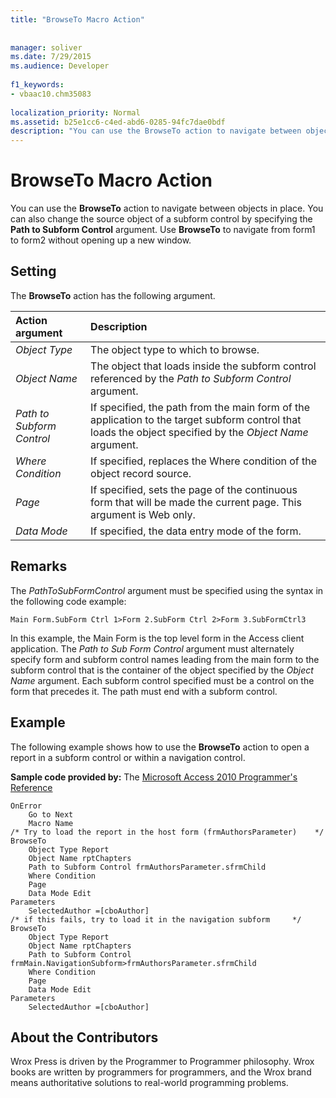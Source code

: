 ```yaml
---
title: "BrowseTo Macro Action"
  
  
manager: soliver
ms.date: 7/29/2015
ms.audience: Developer
 
f1_keywords:
- vbaac10.chm35083
  
localization_priority: Normal
ms.assetid: b25e1cc6-c4ed-abd6-0285-94fc7dae0bdf
description: "You can use the BrowseTo action to navigate between objects in place. You can also change the source object of a subform control by specifying the Path to Subform Control argument. Use BrowseTo to navigate from form1 to form2 without opening up a new window."
---
```


# BrowseTo Macro Action

You can use the **BrowseTo** action to navigate between objects in place. You can also change the source object of a subform control by specifying the **Path to Subform Control** argument. Use **BrowseTo** to navigate from form1 to form2 without opening up a new window. 
  
## Setting

The **BrowseTo** action has the following argument. 
  
|**Action argument**|**Description**|
|:-----|:-----|
| _Object Type_ <br/> |The object type to which to browse.  <br/> |
| _Object Name_ <br/> |The object that loads inside the subform control referenced by the  _Path to Subform Control_ argument.  <br/> |
| _Path to Subform Control_ <br/> |If specified, the path from the main form of the application to the target subform control that loads the object specified by the  _Object Name_ argument.  <br/> |
| _Where Condition_ <br/> |If specified, replaces the Where condition of the object record source.  <br/> |
| _Page_ <br/> |If specified, sets the page of the continuous form that will be made the current page. This argument is Web only.  <br/> |
| _Data Mode_ <br/> |If specified, the data entry mode of the form.  <br/> |
   
## Remarks

The  _PathToSubFormControl_ argument must be specified using the syntax in the following code example: 
  
```
Main Form.SubForm Ctrl 1>Form 2.SubForm Ctrl 2>Form 3.SubFormCtrl3
```

In this example, the Main Form is the top level form in the Access client application. The  _Path to Sub Form Control_ argument must alternately specify form and subform control names leading from the main form to the subform control that is the container of the object specified by the  _Object Name_ argument. Each subform control specified must be a control on the form that precedes it. The path must end with a subform control. 
  
## Example

The following example shows how to use the **BrowseTo** action to open a report in a subform control or within a navigation control. 
  
 **Sample code provided by:** The [Microsoft Access 2010 Programmer's Reference](http://www.wrox.com/WileyCDA/WroxTitle/Access-2010-Programmer-s-Reference.productCd-0470591668.mdl)
  
```
OnError
    Go to Next
    Macro Name
/* Try to load the report in the host form (frmAuthorsParameter)    */
BrowseTo
    Object Type Report
    Object Name rptChapters
    Path to Subform Control frmAuthorsParameter.sfrmChild
    Where Condition
    Page
    Data Mode Edit
Parameters
    SelectedAuthor =[cboAuthor]
/* if this fails, try to load it in the navigation subform     */
BrowseTo
    Object Type Report
    Object Name rptChapters
    Path to Subform Control frmMain.NavigationSubform>frmAuthorsParameter.sfrmChild
    Where Condition
    Page
    Data Mode Edit
Parameters
    SelectedAuthor =[cboAuthor]
```

## About the Contributors
<a name="AboutContributors"> </a>

Wrox Press is driven by the Programmer to Programmer philosophy. Wrox books are written by programmers for programmers, and the Wrox brand means authoritative solutions to real-world programming problems. 
  

